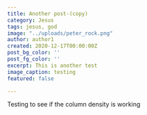 ```yaml
---
title: Another post-(copy)
category: Jesus
tags: jesus, god
image: "../uploads/peter_rock.png"
author: author1
created: 2020-12-17T00:00:00Z
post_bg_color: ''
post_fg_color: ''
excerpt: This is another test
image_caption: testing
featured: false

---
```

Testing to see if the column density is working